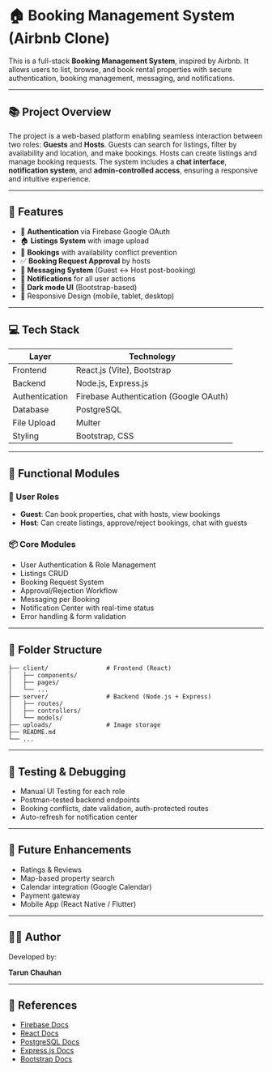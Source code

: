 # 🏠 Booking Management System (Airbnb Clone)

This is a full-stack **Booking Management System**, inspired by Airbnb. It allows users to list, browse, and book rental properties with secure authentication, booking management, messaging, and notifications.

---

## 📚 Project Overview

The project is a web-based platform enabling seamless interaction between two roles: **Guests** and **Hosts**. Guests can search for listings, filter by availability and location, and make bookings. Hosts can create listings and manage booking requests. The system includes a **chat interface**, **notification system**, and **admin-controlled access**, ensuring a responsive and intuitive experience.

---

## 🎯 Features

-   🔐 **Authentication** via Firebase Google OAuth
-   🏠 **Listings System** with image upload
-   📅 **Bookings** with availability conflict prevention
-   ✅ **Booking Request Approval** by hosts
-   💬 **Messaging System** (Guest ↔ Host post-booking)
-   🔔 **Notifications** for all user actions
-   🌙 **Dark mode UI** (Bootstrap-based)
-   🎨 Responsive Design (mobile, tablet, desktop)

---

## 💻 Tech Stack

| Layer          | Technology                             |
| -------------- | -------------------------------------- |
| Frontend       | React.js (Vite), Bootstrap             |
| Backend        | Node.js, Express.js                    |
| Authentication | Firebase Authentication (Google OAuth) |
| Database       | PostgreSQL                             |
| File Upload    | Multer                                 |
| Styling        | Bootstrap, CSS                         |

---

## 🔧 Functional Modules

### 👤 User Roles

-   **Guest**: Can book properties, chat with hosts, view bookings
-   **Host**: Can create listings, approve/reject bookings, chat with guests

### 📦 Core Modules

-   User Authentication & Role Management
-   Listings CRUD
-   Booking Request System
-   Approval/Rejection Workflow
-   Messaging per Booking
-   Notification Center with real-time status
-   Error handling & form validation

---

## 📂 Folder Structure

```
├── client/                # Frontend (React)
│   ├── components/
│   ├── pages/
│   └── ...
├── server/                # Backend (Node.js + Express)
│   ├── routes/
│   ├── controllers/
│   └── models/
├── uploads/               # Image storage
├── README.md
└── ...
```

---

## 🧪 Testing & Debugging

-   Manual UI Testing for each role
-   Postman-tested backend endpoints
-   Booking conflicts, date validation, auth-protected routes
-   Auto-refresh for notification center

---

## 🧠 Future Enhancements

-   Ratings & Reviews
-   Map-based property search
-   Calendar integration (Google Calendar)
-   Payment gateway
-   Mobile App (React Native / Flutter)

---

## 👨‍💻 Author

Developed by:

**Tarun Chauhan**

---

## 📖 References

-   [Firebase Docs](https://firebase.google.com/docs)
-   [React Docs](https://reactjs.org/docs/)
-   [PostgreSQL Docs](https://www.postgresql.org/docs/)
-   [Express.js Docs](https://expressjs.com/)
-   [Bootstrap Docs](https://getbootstrap.com/)
